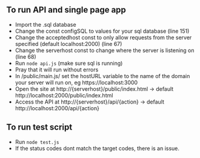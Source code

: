 ## To run API and single page app
* Import the .sql database
* Change the const configSQL to values for your sql database (line 151)
* Change the acceptedhost const to only allow requests from the server specified (default localhost:2000) (line 67)
* Change the serverhost const to change where the server is listening on (line 68)
* Run `node api.js` (make sure sql is running)
* Pray that it will run without errors
* In /public/main.js/ set the hostURL variable to the name of the domain your server will run on, eg https://localhost:3000
* Open the site at http://{serverhost}/public/index.html -> default http://localhost:2000/public/index.html
* Access the API at http://{serverhost}/api/{action} -> default http://localhost:2000/api/{action}

## To run test script
* Run `node test.js`
* If the status codes dont match the target codes, there is an issue.